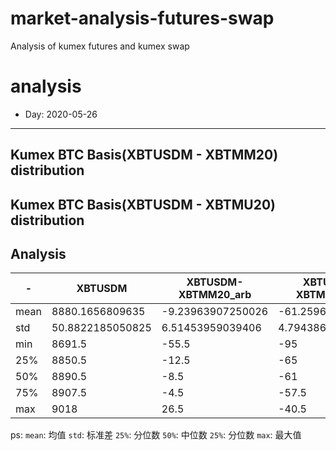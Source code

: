 # market-analysis-futures-swap
Analysis of kumex futures and kumex swap

# analysis
* Day: 2020-05-26
---
## Kumex BTC Basis(XBTUSDM - XBTMM20) distribution

## Kumex BTC Basis(XBTUSDM - XBTMU20) distribution

## Analysis
-|XBTUSDM|XBTUSDM-XBTMM20_arb|XBTUSDM-XBTMU20_arb|
---|---|---|---
mean | 8880.1656809635 | -9.23963907250026 | -61.2596386307285
std | 50.8822185050825 | 6.51453959039406 | 4.79438689356216
min | 8691.5 | -55.5 | -95
25% | 8850.5 | -12.5 | -65
50% | 8890.5 | -8.5 | -61
75% | 8907.5 | -4.5 | -57.5
max | 9018 | 26.5 | -40.5


ps: 
`mean`: 均值
`std`: 标准差
`25%`: 分位数
`50%`: 中位数
`25%`: 分位数
`max`: 最大值